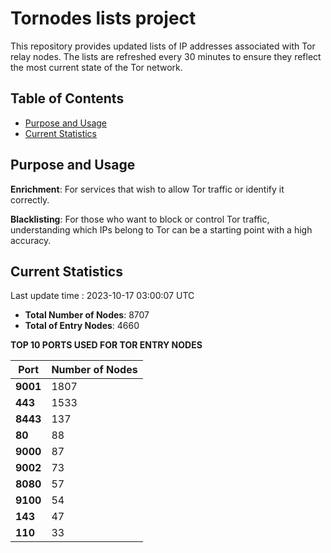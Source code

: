 # Tornodes lists project

This repository provides updated lists of IP addresses associated with Tor relay nodes. The lists are refreshed every 30 minutes to ensure they reflect the most current state of the Tor network.

## Table of Contents

- [Purpose and Usage](#purpose-and-usage)
- [Current Statistics](#current-statistics)


## Purpose and Usage

**Enrichment**: For services that wish to allow Tor traffic or identify it correctly.

**Blacklisting**: For those who want to block or control Tor traffic, understanding which IPs belong to Tor can be a starting point with a high accuracy.

## Current Statistics

Last update time : 2023-10-17 03:00:07 UTC

- **Total Number of Nodes**: 8707
- **Total of Entry Nodes**: 4660

**TOP 10 PORTS USED FOR TOR ENTRY NODES**

| **Port** | **Number of Nodes** |
|------|-----------------|
| **9001**   | 1807  |
| **443**   | 1533  |
| **8443**   | 137  |
| **80**   | 88  |
| **9000**   | 87  |
| **9002**   | 73  |
| **8080**   | 57  |
| **9100**   | 54  |
| **143**   | 47  |
| **110**   | 33  |

